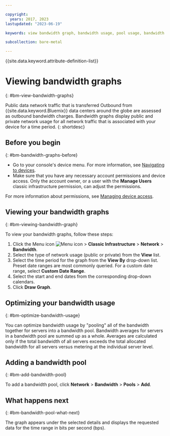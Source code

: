 ```yaml
---

copyright:
  years: 2017, 2023
lastupdated: "2023-06-19"

keywords: view bandwidth graph, bandwidth usage, pool usage, bandwidth pool

subcollection: bare-metal

---
```


{{site.data.keyword.attribute-definition-list}}

# Viewing bandwidth graphs
{: #bm-view-bandwidth-graphs}

Public data network traffic that is transferred Outbound from {{site.data.keyword.Bluemix}} data centers around the globe are assessed as outbound bandwidth charges. Bandwidth graphs display public and private network usage for all network traffic that is associated with your device for a time period.
{: shortdesc}

## Before you begin
{: #bm-bandwidth-graphs-before}

* Go to your console's device menu. For more information, see [Navigating to devices](/docs/bare-metal?topic=virtual-servers-navigating-devices).
* Make sure that you have any necessary account permissions and device access. Only the account owner, or a user with the **Manage Users** classic infrastructure permission, can adjust the permissions.

For more information about permissions, see [Managing device access](/docs/vsi?topic=virtual-servers-managing-device-access).

## Viewing your bandwidth graphs
{: #bm-viewing-bandwidth-graph}

To view your bandwidth graphs, follow these steps:

1. Click the Menu icon ![Menu icon](../../icons/icon_hamburger.svg) > **Classic Infrastructure** > **Network** > **Bandwidth**.
2. Select the type of network usage (public or private) from the **View** list.
3. Select the time period for the graph from the **View By** drop-down list. Preset date ranges are most commonly queried. For a custom date range, select **Custom Date Range**.
4. Select the start and end dates from the corresponding drop-down calendars.
5. Click **Draw Graph**.

## Optimizing your bandwidth usage
{: #bm-optimize-bandwidth-usage}

You can optimize bandwidth usage by "pooling" all of the bandwidth together for servers into a bandwidth pool. Bandwidth averages for servers in a bandwidth pool are summed up as a whole. Averages are calculated only if the total bandwidth of all servers exceeds the total allocated bandwidth for all servers versus metering at the individual server level.

## Adding a bandwidth pool
{: #bm-add-bandwidth-pool}

To add a bandwidth pool, click **Network** > **Bandwidth** > **Pools** > **Add**.

## What happens next
{: #bm-bandwidth-pool-what-next}

The graph appears under the selected details and displays the requested data for the time range in bits per second (bps).
